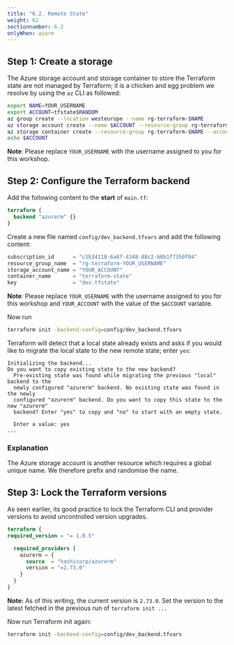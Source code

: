 ```yaml
---
title: "6.2. Remote State"
weight: 62
sectionnumber: 6.2
onlyWhen: azure
---
```



## Step 1: Create a storage

The Azure storage account and storage container to store the Terraform state are not managed by Terraform; it is a
chicken and egg problem we resolve by using the `az` CLI as followed:
```bash
export NAME=YOUR_USERNAME
export ACCOUNT=tfstate$RANDOM
az group create --location westeurope --name rg-terraform-$NAME
az storage account create --name $ACCOUNT --resource-group rg-terraform-$NAME
az storage container create --resource-group rg-terraform-$NAME --account-name $ACCOUNT --name terraform-state --public-access off
echo $ACCOUNT
```

**Note**: Please replace `YOUR_USERNAME` with the username assigned to you for this workshop.


## Step 2: Configure the Terraform backend

Add the following content to the **start** of `main.tf`:
```terraform
terraform {
  backend "azurerm" {}
}
```

Create a new file named `config/dev_backend.tfvars` and add the following content:
```terraform
subscription_id      = "c1b34118-6a8f-4348-88c2-b0b1f7350f04"
resource_group_name  = "rg-terraform-YOUR_USERNAME"
storage_account_name = "YOUR_ACCOUNT"
container_name       = "terraform-state"
key                  = "dev.tfstate"
```

**Note**: Please replace `YOUR_USERNAME` with the username assigned to you for this workshop and `YOUR_ACCOUNT`
with the value of the `$ACCOUNT` variable.

Now run
```bash
terraform init -backend-config=config/dev_backend.tfvars
```

Terraform will detect that a local state already exists and asks if you would like to migrate
the local state to the new remote state; enter `yes`:

```
Initializing the backend...
Do you want to copy existing state to the new backend?
  Pre-existing state was found while migrating the previous "local" backend to the
  newly configured "azurerm" backend. No existing state was found in the newly
  configured "azurerm" backend. Do you want to copy this state to the new "azurerm"
  backend? Enter "yes" to copy and "no" to start with an empty state.

  Enter a value: yes
...
```


### Explanation

The Azure storage account is another resource which requires a global unique name. We therefore prefix and randomise
the name.


## Step 3: Lock the Terraform versions

As seen earlier, its good practice to lock the Terraform CLI and provider versions
to avoid uncontrolled version upgrades.
```terraform
terraform {
required_version = "= 1.0.5"

  required_providers {
    azurerm = {
      source  = "hashicorp/azurerm"
      version = "=2.73.0"
    }
  }
}
```

**Note:** As of this writing, the current version is `2.73.0`. Set the version to the latest fetched in the previous
run of `terraform init ...`

Now run Terraform init again:
```bash
terraform init -backend-config=config/dev_backend.tfvars
```
